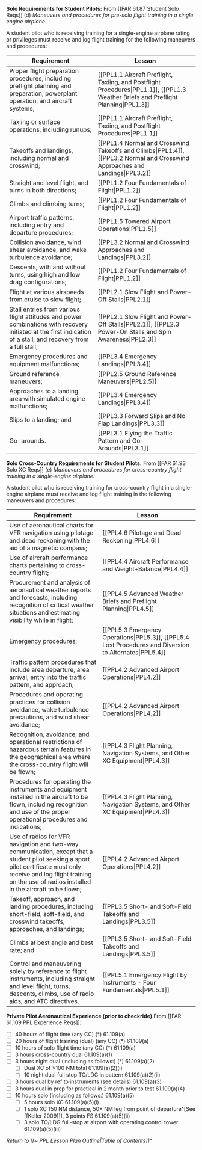 **Solo Requirements for Student Pilots:**
From [[FAR 61.87 Student Solo Reqs]] (d) *Maneuvers and procedures for pre-solo flight training in a single engine airplane.*

A student pilot who is receiving training for a single-engine airplane rating or privileges must receive and log flight training for the following maneuvers and procedures:


| Requirement                                                                                                                                                        | Lesson                                                                                                                              |
| ------------------------------------------------------------------------------------------------------------------------------------------------------------------ | ----------------------------------------------------------------------------------------------------------------------------------- |
| Proper flight preparation procedures, including preflight planning and preparation, powerplant operation, and aircraft systems;                                | [[PPL1.1 Aircraft Preflight, Taxiing, and Postflight Procedures\|PPL1.1]], [[PPL1.3 Weather Briefs and Preflight Planning\|PPL1.3]] |
| Taxiing or surface operations, including runups;                                                                                                               | [[PPL1.1 Aircraft Preflight, Taxiing, and Postflight Procedures\|PPL1.1]]                                                           |
| Takeoffs and landings, including normal and crosswind;                                                                                                         | [[PPL1.4 Normal and Crosswind Takeoffs and Climbs\|PPL1.4]], [[PPL3.2 Normal and Crosswind Approaches and Landings\|PPL3.2]]        |
| Straight and level flight, and turns in both directions;                                                                                                       | [[PPL1.2 Four Fundamentals of Flight\|PPL1.2]]                                                                                      |
| Climbs and climbing turns;                                                                                                                                     | [[PPL1.2 Four Fundamentals of Flight\|PPL1.2]]                                                                                      |
| Airport traffic patterns, including entry and departure procedures;                                                                                            | [[PPL1.5 Towered Airport Operations\|PPL1.5]]                                                                                       |
| Collision avoidance, wind shear avoidance, and wake turbulence avoidance;                                                                                      | [[PPL3.2 Normal and Crosswind Approaches and Landings\|PPL3.2]]                                                                     |
| Descents, with and without turns, using high and low drag configurations;                                                                                      | [[PPL1.2 Four Fundamentals of Flight\|PPL1.2]]                                                                                      |
| Flight at various airspeeds from cruise to slow flight;                                                                                                        | [[PPL2.1 Slow Flight and Power-Off Stalls\|PPL2.1]]                                                                                 |
| Stall entries from various flight attitudes and power combinations with recovery initiated at the first indication of a stall, and recovery from a full stall; | [[PPL2.1 Slow Flight and Power-Off Stalls\|PPL2.1]], [[PPL2.3 Power-On Stalls and Spin Awareness\|PPL2.3]]                          |
| Emergency procedures and equipment malfunctions;                                                                                                               | [[PPL3.4 Emergency Landings\|PPL3.4]]                                                                                              |
| Ground reference maneuvers;                                                                                                                                    | [[PPL2.5 Ground Reference Maneuvers\|PPL2.5]]                                                                                      |
| Approaches to a landing area with simulated engine malfunctions;                                                                                               | [[PPL3.4 Emergency Landings\|PPL3.4]]                                                                                              |
| Slips to a landing; and                                                                                                                                        | [[PPL3.3 Forward Slips and No Flap Landings\|PPL3.3]]                                                                              |
| Go-arounds.                                                                                                                                                    | [[PPL3.1 Flying the Traffic Pattern and Go-Arounds\|PPL3.1]]                                                                       |


**Solo Cross-Country Requirements for Student Pilots:**
From [[FAR 61.93 Solo XC Reqs]] (e) *Maneuvers and procedures for cross-country flight training in a single-engine airplane.*

A student pilot who is receiving training for cross-country flight in a single-engine airplane must receive and log flight training in the following maneuvers and procedures:

| Requirement                                                                                                                                                                                                                         | Lesson                                                                                                  |
| ----------------------------------------------------------------------------------------------------------------------------------------------------------------------------------------------------------------------------------- | ------------------------------------------------------------------------------------------------------- |
| Use of aeronautical charts for VFR navigation using pilotage and dead reckoning with the aid of a magnetic compass;                                                                                                             | [[PPL4.6 Pilotage and Dead Reckoning\|PPL4.6]]                                                          |
| Use of aircraft performance charts pertaining to cross-country flight;                                                                                                                                                          | [[PPL4.4 Aircraft Performance and Weight+Balance\|PPL4.4]]                                              |
| Procurement and analysis of aeronautical weather reports and forecasts, including recognition of critical weather situations and estimating visibility while in flight;                                                         | [[PPL4.5 Advanced Weather Briefs and Preflight Planning\|PPL4.5]]                                       |
| Emergency procedures;                                                                                                                                                                                                           | [[PPL5.3 Emergency Operations\|PPL5.3]], [[PPL5.4 Lost Procedures and Diversion to Alternates\|PPL5.4]] |
| Traffic pattern procedures that include area departure, area arrival, entry into the traffic pattern, and approach;                                                                                                             | [[PPL4.2 Advanced Airport Operations\|PPL4.2]]                                                          |
| Procedures and operating practices for collision avoidance, wake turbulence precautions, and wind shear avoidance;                                                                                                              | [[PPL4.2 Advanced Airport Operations\|PPL4.2]]                                                          |
| Recognition, avoidance, and operational restrictions of hazardous terrain features in the geographical area where the cross-country flight will be flown;                                                                       | [[PPL4.3 Flight Planning, Navigation Systems, and Other XC Equipment\|PPL4.3]]                          |
| Procedures for operating the instruments and equipment installed in the aircraft to be flown, including recognition and use of the proper operational procedures and indications;                                               | [[PPL4.3 Flight Planning, Navigation Systems, and Other XC Equipment\|PPL4.3]]                          |
| Use of radios for VFR navigation and two-way communication, except that a student pilot seeking a sport pilot certificate must only receive and log flight training on the use of radios installed in the aircraft to be flown; | [[PPL4.2 Advanced Airport Operations\|PPL4.2]]                                                          |
| Takeoff, approach, and landing procedures, including short-field, soft-field, and crosswind takeoffs, approaches, and landings;                                                                                                 | [[PPL3.5 Short- and Soft-Field Takeoffs and Landings\|PPL3.5]]                                          |
| Climbs at best angle and best rate; and                                                                                                                                                                                         | [[PPL3.5 Short- and Soft-Field Takeoffs and Landings\|PPL3.5]]                                          |
| Control and maneuvering solely by reference to flight instruments, including straight and level flight, turns, descents, climbs, use of radio aids, and ATC directives.                                                         | [[PPL5.1 Emergency Flight by Instruments - Four Fundamentals\|PPL5.1]]                                  |



**Private Pilot Aeronautical Experience (prior to checkride)**
From [[FAR 61.109 PPL Experience Reqs]]:
- [ ] 40 hours of flight time (any CC) (\*) 61.109(a)
- [ ] 20 hours of flight training (dual) (any CC) (\*) 61.109(a)
- [ ] 10 hours of solo flight time (any CC) (\*) 61.109(a)
- [ ] 3 hours cross-country dual 61.109(a)(1)
- [ ] 3 hours night dual (including as follows:) (\*) 61.109(a)(2)
	- [ ] Dual XC of >100 NM total 61.109(a)(2)(i)
	- [ ] 10 night dual full stop TO/LDG in pattern 61.109(a)(2)(ii)
- [ ] 3 hours dual by ref to instruments (see details) 61.109(a)(3)
- [ ] 3 hours dual in prep for practical in 2 month prior to test 61.109(a)(4)
- [ ] 10 hours solo (including as follows:) 61.109(a)(5)
	- [ ] 5 hours solo XC 61.109(a)(5)(i)
	- [ ] 1 solo XC 150 NM distance, 50+ NM leg from point of departure^[See [[Keller 2009]]], 3 points FS 61.109(a)(5)(ii)
	- [ ] 3 solo TO/LDG full-stop at airport with operating control tower 61.109(a)(5)(iii)

*Return to [[~ PPL Lesson Plan Outline|Table of Contents]]^*
